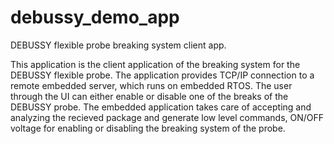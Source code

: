 debussy_demo_app
================

DEBUSSY flexible probe breaking system client app.

This application is the client application of the breaking system for the DEBUSSY flexible probe. 
The application provides TCP/IP connection to a remote embedded server, which runs on embedded RTOS. 
The user through the UI can either enable or disable one of the breaks of the DEBUSSY probe. 
The embedded application takes care of accepting and analyzing the recieved package and generate low level commands, ON/OFF voltage for enabling or disabling the breaking system of the probe.
